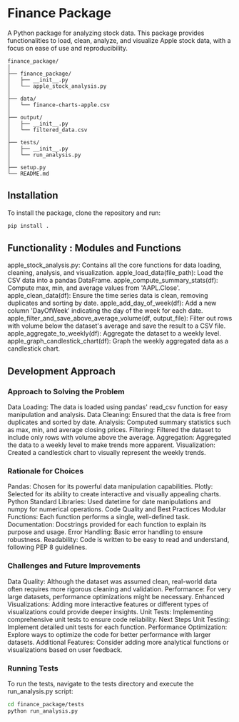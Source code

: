 # Finance Package

A Python package for analyzing stock data. This package provides functionalities to load, clean, analyze, and visualize Apple stock data, with a focus on ease of use and reproducibility.

```
finance_package/
│
├── finance_package/
│   ├── __init__.py
│   └── apple_stock_analysis.py
│
├── data/
│   └── finance-charts-apple.csv
│
├── output/
│   ├── __init__.py
│   └── filtered_data.csv
│
├── tests/
│   ├── __init__.py
│   └── run_analysis.py
│
├── setup.py
└── README.md
```




## Installation

To install the package, clone the repository and run:

```bash
pip install .
```

## Functionality : Modules and Functions
apple_stock_analysis.py: Contains all the core functions for data loading, cleaning, analysis, and visualization.
apple_load_data(file_path): Load the CSV data into a pandas DataFrame.
apple_compute_summary_stats(df): Compute max, min, and average values from 'AAPL.Close'.
apple_clean_data(df): Ensure the time series data is clean, removing duplicates and sorting by date.
apple_add_day_of_week(df): Add a new column 'DayOfWeek' indicating the day of the week for each date.
apple_filter_and_save_above_average_volume(df, output_file): Filter out rows with volume below the dataset's average and save the result to a CSV file.
apple_aggregate_to_weekly(df): Aggregate the dataset to a weekly level.
apple_graph_candlestick_chart(df): Graph the weekly aggregated data as a candlestick chart.

## Development Approach
### Approach to Solving the Problem
Data Loading: The data is loaded using pandas' read_csv function for easy manipulation and analysis.
Data Cleaning: Ensured that the data is free from duplicates and sorted by date.
Analysis: Computed summary statistics such as max, min, and average closing prices.
Filtering: Filtered the dataset to include only rows with volume above the average.
Aggregation: Aggregated the data to a weekly level to make trends more apparent.
Visualization: Created a candlestick chart to visually represent the weekly trends.

### Rationale for Choices
Pandas: Chosen for its powerful data manipulation capabilities.
Plotly: Selected for its ability to create interactive and visually appealing charts.
Python Standard Libraries: Used datetime for date manipulations and numpy for numerical operations.
Code Quality and Best Practices
Modular Functions: Each function performs a single, well-defined task.
Documentation: Docstrings provided for each function to explain its purpose and usage.
Error Handling: Basic error handling to ensure robustness.
Readability: Code is written to be easy to read and understand, following PEP 8 guidelines.

### Challenges and Future Improvements
Data Quality: Although the dataset was assumed clean, real-world data often requires more rigorous cleaning and validation.
Performance: For very large datasets, performance optimizations might be necessary.
Enhanced Visualizations: Adding more interactive features or different types of visualizations could provide deeper insights.
Unit Tests: Implementing comprehensive unit tests to ensure code reliability.
Next Steps
Unit Testing: Implement detailed unit tests for each function.
Performance Optimization: Explore ways to optimize the code for better performance with larger datasets.
Additional Features: Consider adding more analytical functions or visualizations based on user feedback.

### Running Tests
To run the tests, navigate to the tests directory and execute the run_analysis.py script:

```bash
cd finance_package/tests
python run_analysis.py
```

